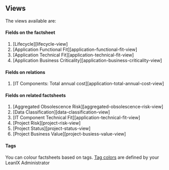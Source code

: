 ## Views

The views available are:

#### Fields on the factsheet 

1. [Lifecycle][lifecycle-view]
1. [Application Functional Fit][application-functional-fit-view]
1. [Application Technical Fit][application-technical-fit-view]
1. [Application Business Criticality][application-business-criticality-view]

#### Fields on relations

1. [IT Components: Total annual cost][application-total-annual-cost-view]

#### Fields on related factsheets

1. [Aggregated Obsolescence Risk][aggregated-obsolescence-risk-view]
1. [Data Classification][data-classification-view]
1. [IT Component Technical Fit][application-technical-fit-view]
1. [Project Risk][project-risk-view]
1. [Project Status][project-status-view]
1. [Project Business Value][project-busiess-value-view]

#### Tags

You can colour factsheets based on tags. [Tag colors](https://docs.leanix.net/docs/maintain-your-tags) are defined by your LeanIX Administrator

